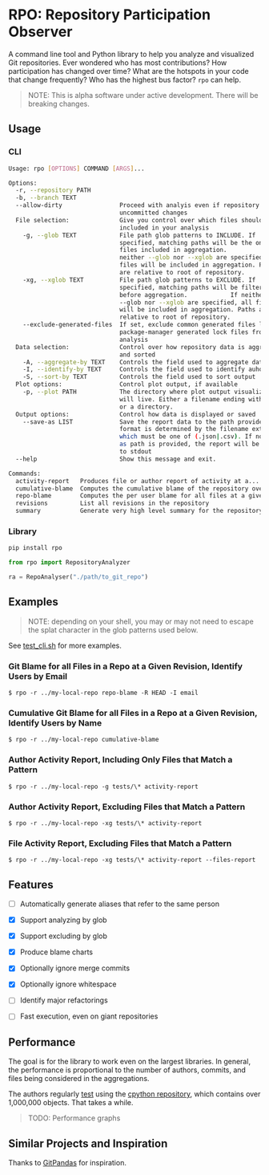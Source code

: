 # RPO: Repository Participation Observer

A command line tool and Python library to help you analyze and visualized Git repositories. Ever wondered who has most contributions? How participation has changed over time? What are the hotspots in your code that change frequently? Who has the highest bus factor? `rpo` can help.

> NOTE: This is alpha software under active development. There will be breaking changes.

## Usage

### CLI

```bash
Usage: rpo [OPTIONS] COMMAND [ARGS]...

Options:
  -r, --repository PATH
  -b, --branch TEXT
  --allow-dirty                Proceed with analyis even if repository has
                               uncommitted changes
  File selection:              Give you control over which files should be
                               included in your analysis
    -g, --glob TEXT            File path glob patterns to INCLUDE. If
                               specified, matching paths will be the only
                               files included in aggregation.            If
                               neither --glob nor --xglob are specified, all
                               files will be included in aggregation. Paths
                               are relative to root of repository.
    -xg, --xglob TEXT          File path glob patterns to EXCLUDE. If
                               specified, matching paths will be filtered
                               before aggregation.            If neither
                               --glob nor --xglob are specified, all files
                               will be included in aggregation. Paths are
                               relative to root of repository.
    --exclude-generated-files  If set, exclude common generated files like
                               package-manager generated lock files from
                               analysis
  Data selection:              Control over how repository data is aggregated
                               and sorted
    -A, --aggregate-by TEXT    Controls the field used to aggregate data
    -I, --identify-by TEXT     Controls the field used to identify auhors.
    -S, --sort-by TEXT         Controls the field used to sort output
  Plot options:                Control plot output, if available
    -p, --plot PATH            The directory where plot output visualization
                               will live. Either a filename ending with '.png'
                               or a directory.
  Output options:              Control how data is displayed or saved
    --save-as LIST             Save the report data to the path provided;
                               format is determined by the filename extension,
                               which must be one of (.json|.csv). If no save-
                               as path is provided, the report will be printed
                               to stdout
  --help                       Show this message and exit.

Commands:
  activity-report   Produces file or author report of activity at a...
  cumulative-blame  Computes the cumulative blame of the repository over...
  repo-blame        Computes the per user blame for all files at a given...
  revisions         List all revisions in the repository
  summary           Generate very high level summary for the repository
  ```

### Library

```bash
pip install rpo
```

```python
from rpo import RepositoryAnalyzer

ra = RepoAnalyser("./path/to_git_repo")


```
## Examples

> NOTE: depending on your shell, you may or may not need to escape the splat character in the glob patterns used below.

See [test_cli.sh](./test_cli.sh) for more examples.

### Git Blame for all Files in a Repo at a Given Revision, Identify Users by Email
```
$ rpo -r ../my-local-repo repo-blame -R HEAD -I email
```

### Cumulative Git Blame for all Files in a Repo at a Given Revision, Identify Users by Name
```
$ rpo -r ../my-local-repo cumulative-blame
```

### Author Activity Report, Including Only Files that Match a Pattern
```
$ rpo -r ../my-local-repo -g tests/\* activity-report
```

### Author Activity Report, Excluding Files that Match a Pattern
```
$ rpo -r ../my-local-repo -xg tests/\* activity-report
```

### File Activity Report, Excluding Files that Match a Pattern
```
$ rpo -r ../my-local-repo -xg tests/\* activity-report --files-report
```


## Features
- [ ] Automatically generate aliases that refer to the same person
- [x] Support analyzing by glob
- [x] Support excluding by glob
- [x] Produce blame charts
- [x] Optionally ignore merge commits
- [x] Optionally ignore whitespace
- [ ] Identify major refactorings
- [ ] Fast execution, even on giant repositories


## Performance

The goal is for the library to work even on the largest libraries. In general, the performance is proportional to the number of authors, commits, and files being considered in the aggregations.

The authors regularly [test](./tests/integration/test_cpython_repository.py) using the [cpython repository](https://github.com/python/cpython), which contains over 1,000,000 objects. That takes a while.

> TODO: Performance graphs

## Similar Projects and Inspiration

Thanks to [GitPandas](https://github.com/wdm0006/git-pandas) for inspiration.

